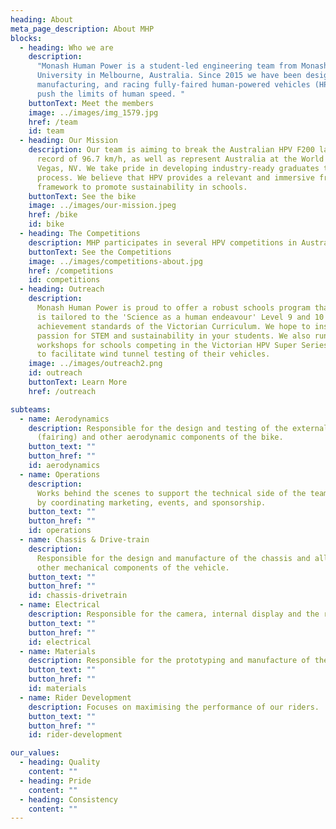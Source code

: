 ```yaml
---
heading: About
meta_page_description: About MHP
blocks:
  - heading: Who we are
    description:
      "Monash Human Power is a student-led engineering team from Monash
      University in Melbourne, Australia. Since 2015 we have been designing,
      manufacturing, and racing fully-faired human-powered vehicles (HPV) to
      push the limits of human speed. "
    buttonText: Meet the members
    image: ../images/img_1579.jpg
    href: /team
    id: team
  - heading: Our Mission
    description: Our team is aiming to break the Australian HPV F200 land speed
      record of 96.7 km/h, as well as represent Australia at the World Human Powered Vehicle Speed Challenge in Las
      Vegas, NV. We take pride in developing industry-ready graduates through our collaborative design and manufacturing
      process. We believe that HPV provides a relevant and immersive framework for learning STEM and we use this
      framework to promote sustainability in schools.
    buttonText: See the bike
    image: ../images/our-mission.jpeg
    href: /bike
    id: bike
  - heading: The Competitions
    description: MHP participates in several HPV competitions in Australia and around the world, such as the World Human Powered Speed ChalMaking something we can all be proud oflenge in Nevada.
    buttonText: See the Competitions
    image: ../images/competitions-about.jpg
    href: /competitions
    id: competitions
  - heading: Outreach
    description:
      Monash Human Power is proud to offer a robust schools program that
      is tailored to the 'Science as a human endeavour' Level 9 and 10 Science
      achievement standards of the Victorian Curriculum. We hope to inspire a
      passion for STEM and sustainability in your students. We also run
      workshops for schools competing in the Victorian HPV Super Series and help
      to facilitate wind tunnel testing of their vehicles.
    image: ../images/outreach2.png
    id: outreach
    buttonText: Learn More
    href: /outreach

subteams:
  - name: Aerodynamics
    description: Responsible for the design and testing of the external shell
      (fairing) and other aerodynamic components of the bike.
    button_text: ""
    button_href: ""
    id: aerodynamics
  - name: Operations
    description:
      Works behind the scenes to support the technical side of the team
      by coordinating marketing, events, and sponsorship.
    button_text: ""
    button_href: ""
    id: operations
  - name: Chassis & Drive-train
    description:
      Responsible for the design and manufacture of the chassis and all
      other mechanical components of the vehicle.
    button_text: ""
    button_href: ""
    id: chassis-drivetrain
  - name: Electrical
    description: Responsible for the camera, internal display and the recording of data.
    button_text: ""
    button_href: ""
    id: electrical
  - name: Materials
    description: Responsible for the prototyping and manufacture of the fairing.
    button_text: ""
    button_href: ""
    id: materials
  - name: Rider Development
    description: Focuses on maximising the performance of our riders.
    button_text: ""
    button_href: ""
    id: rider-development

our_values:
  - heading: Quality
    content: ""
  - heading: Pride
    content: ""
  - heading: Consistency
    content: ""
---
```

